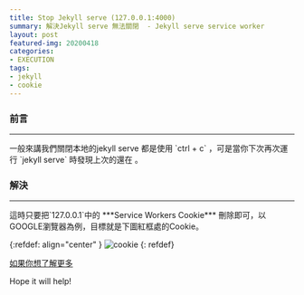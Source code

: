 ```yaml
---
title: Stop Jekyll serve (127.0.0.1:4000)
summary: 解決Jekyll serve 無法關閉  - Jekyll serve service worker
layout: post
featured-img: 20200418
categories:
- EXECUTION
tags:
- jekyll
- cookie
---
```


### 前言
<hr> 
一般來講我們關閉本地的jekyll serve 都是使用 `ctrl + c` ，可是當你下次再次運行 `jekyll serve` 時發現上次的還在 。

### 解決
<hr> 
這時只要把`127.0.0.1`中的 ***Service Workers Cookie***  刪除即可，以GOOGLE瀏覽器為例，目標就是下圖紅框處的Cookie。

{:refdef: align="center" }
![cookie](https://i.imgur.com/hk0qGZQ.png)
{: refdef}

[如果你想了解更多](https://developers.google.com/web/fundamentals/primers/service-workers/lifecycle?hl=zh-tw)

Hope it will help!
